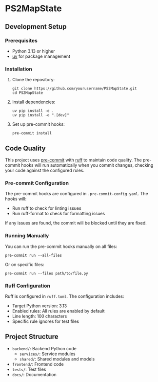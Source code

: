 # PS2MapState

## Development Setup

### Prerequisites
- Python 3.13 or higher
- [uv](https://github.com/astral-sh/uv) for package management

### Installation

1. Clone the repository:
   ```
   git clone https://github.com/yourusername/PS2MapState.git
   cd PS2MapState
   ```

2. Install dependencies:
   ```
   uv pip install -e .
   uv pip install -e ".[dev]"
   ```

3. Set up pre-commit hooks:
   ```
   pre-commit install
   ```

## Code Quality

This project uses [pre-commit](https://pre-commit.com/) with [ruff](https://github.com/astral-sh/ruff) to maintain code quality. The pre-commit hooks will run automatically when you commit changes, checking your code against the configured rules.

### Pre-commit Configuration

The pre-commit hooks are configured in `.pre-commit-config.yaml`. The hooks will:
- Run ruff to check for linting issues
- Run ruff-format to check for formatting issues

If any issues are found, the commit will be blocked until they are fixed.

### Running Manually

You can run the pre-commit hooks manually on all files:

```
pre-commit run --all-files
```

Or on specific files:

```
pre-commit run --files path/to/file.py
```

### Ruff Configuration

Ruff is configured in `ruff.toml`. The configuration includes:
- Target Python version: 3.13
- Enabled rules: All rules are enabled by default
- Line length: 100 characters
- Specific rule ignores for test files

## Project Structure

- `backend/`: Backend Python code
  - `services/`: Service modules
  - `shared/`: Shared modules and models
- `frontend/`: Frontend code
- `tests/`: Test files
- `docs/`: Documentation